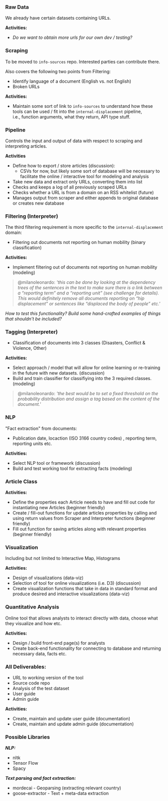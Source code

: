 
### Raw Data
We already have certain datasets containing URLs.

__Activities:__
- *Do we want to obtain more urls for our own dev / testing?*

### Scraping
To be moved to `info-sources` repo. Interested parties can contribute there.

Also covers the following two points from Filtering:
- Identify language of a document (English vs. not English)
- Broken URLs

__Activities:__
- Maintain some sort of link to `info-sources` to understand how these tools can be used / fit into the `internal-displacement` pipeline,  
i.e., function arguments, what they return, API type stuff.

### Pipeline
Controls the input and output of data with respect to scraping and interpreting articles.

__Activities__
- Define how to export / store articles (discussion):
    + CSVs for now, but likely some sort of database will be necessary to facilitate the online / interactive tool for modeling and analysis
- Take new data and extract only URLs, converting them into list
- Checks and keeps a log of all previously scraped URLs
- Checks whether a URL is from a domain on an RSS whitelist (future)
- Manages output from scraper and either appends to original database or creates new database

### Filtering (Interpreter)
The third filtering requirement is more specific to the `internal-displacement` domain:

- Filtering out documents not reporting on human mobility (binary classification)

__Activities:__
- Implement filtering out of documents not reporting on human mobility (modeling)
>@milanoleonardo: *'this can be done by looking at the dependency trees of the sentences in the text to make sure there is a link between a “reporting term” and a “reporting unit” (see challenge for details). This would definitely remove all documents reporting on “hip displacement” or sentences like “displaced the body of people” etc.'*

*How to test this functionality? Build some hand-crafted examples of things that shouldn't be included?*

### Tagging (Interpreter)

- Classification of documents into 3 classes (Disasters, Conflict & Violence, Other)

__Activities:__
- Select approach / model that will allow for online learning or re-training in the future with new datasets. (discussion)
- Build and train classifier for classifiying into the 3 required classes. (modeling)
>@milanoleonardo: *'the best would be to set a fixed threshold on the probability distribution and assign a tag based on the content of the document.'*

### NLP

"Fact extraction" from documents:
- Publication date, locaction (ISO 3166 country codes) , reporting term, reporting units etc.

__Activities:__
- Select NLP tool or framework (discussion)
- Build and test working tool for extracting facts (modeling)

### Article Class

__Activities:__
- Define the properties each Article needs to have and fill out code for instantiating new Articles (beginner friendly)
- Create / fill-out functions for update articles properties by calling and using return values from Scraper and Interpreter functions (beginner friendly)
- Fill out function for saving articles along with relevant properties (beginner friendly)

### Visualization

Including but not limited to Interactive Map, Histograms

__Activities:__
- Design of visualizations (data-viz)
- Selection of tool for online visualizations (i.e. D3) (discussion)
- Create visualization functions that take in data in standard format and produce desired and interactive visualizations (data-viz)

### Quantitative Analysis

Online tool that allows analysts to interact directly with data, choose what they visualize and how etc.

__Activities:__
- Design / build front-end page(s) for analysts
- Create back-end functionality for connecting to database and returning necessary data, facts etc.

### All Deliverables:

- URL to working version of the tool
- Source code repo
- Analysis of the test dataset
- User guide
- Admin guide

__Activities:__
- Create, maintain and update user guide (documentation)
- Create, maintain and update admin guide (documentation)


### Possible Libraries

___NLP:___
- nltk
- Tensor Flow
- Spacy

___Text parsing and fact extraction:___
- mordecai - Geoparsing (extracting relevant country)
- goose-extractor - Text + meta-data extraction


